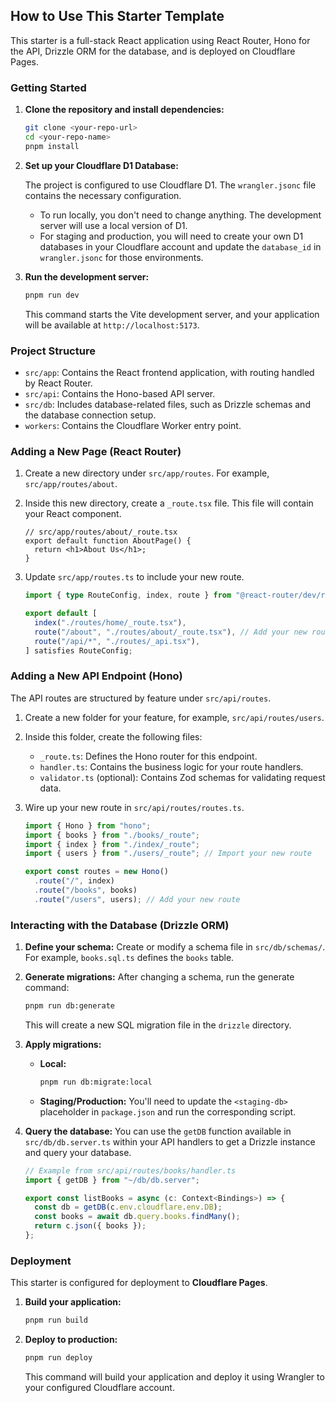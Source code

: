 ## How to Use This Starter Template

This starter is a full-stack React application using React Router, Hono for the API, Drizzle ORM for the database, and is deployed on Cloudflare Pages.

### Getting Started

1.  **Clone the repository and install dependencies:**

    ```bash
    git clone <your-repo-url>
    cd <your-repo-name>
    pnpm install
    ```

2.  **Set up your Cloudflare D1 Database:**

    The project is configured to use Cloudflare D1. The `wrangler.jsonc` file contains the necessary configuration.

    - To run locally, you don't need to change anything. The development server will use a local version of D1.
    - For staging and production, you will need to create your own D1 databases in your Cloudflare account and update the `database_id` in `wrangler.jsonc` for those environments.

3.  **Run the development server:**

    ```bash
    pnpm run dev
    ```

    This command starts the Vite development server, and your application will be available at `http://localhost:5173`.

### Project Structure

- `src/app`: Contains the React frontend application, with routing handled by React Router.
- `src/api`: Contains the Hono-based API server.
- `src/db`: Includes database-related files, such as Drizzle schemas and the database connection setup.
- `workers`: Contains the Cloudflare Worker entry point.

### Adding a New Page (React Router)

1.  Create a new directory under `src/app/routes`. For example, `src/app/routes/about`.

2.  Inside this new directory, create a `_route.tsx` file. This file will contain your React component.

    ```tsx
    // src/app/routes/about/_route.tsx
    export default function AboutPage() {
      return <h1>About Us</h1>;
    }
    ```

3.  Update `src/app/routes.ts` to include your new route.

    ```ts
    import { type RouteConfig, index, route } from "@react-router/dev/routes";

    export default [
      index("./routes/home/_route.tsx"),
      route("/about", "./routes/about/_route.tsx"), // Add your new route here
      route("/api/*", "./routes/_api.tsx"),
    ] satisfies RouteConfig;
    ```

### Adding a New API Endpoint (Hono)

The API routes are structured by feature under `src/api/routes`.

1.  Create a new folder for your feature, for example, `src/api/routes/users`.

2.  Inside this folder, create the following files:

    - `_route.ts`: Defines the Hono router for this endpoint.
    - `handler.ts`: Contains the business logic for your route handlers.
    - `validator.ts` (optional): Contains Zod schemas for validating request data.

3.  Wire up your new route in `src/api/routes/routes.ts`.

    ```ts
    import { Hono } from "hono";
    import { books } from "./books/_route";
    import { index } from "./index/_route";
    import { users } from "./users/_route"; // Import your new route

    export const routes = new Hono()
      .route("/", index)
      .route("/books", books)
      .route("/users", users); // Add your new route
    ```

### Interacting with the Database (Drizzle ORM)

1.  **Define your schema:** Create or modify a schema file in `src/db/schemas/`. For example, `books.sql.ts` defines the `books` table.

2.  **Generate migrations:** After changing a schema, run the generate command:

    ```bash
    pnpm run db:generate
    ```

    This will create a new SQL migration file in the `drizzle` directory.

3.  **Apply migrations:**

    - **Local:**
      ```bash
      pnpm run db:migrate:local
      ```
    - **Staging/Production:** You'll need to update the `<staging-db>` placeholder in `package.json` and run the corresponding script.

4.  **Query the database:** You can use the `getDB` function available in `src/db/db.server.ts` within your API handlers to get a Drizzle instance and query your database.

    ```ts
    // Example from src/api/routes/books/handler.ts
    import { getDB } from "~/db/db.server";

    export const listBooks = async (c: Context<Bindings>) => {
      const db = getDB(c.env.cloudflare.env.DB);
      const books = await db.query.books.findMany();
      return c.json({ books });
    };
    ```

### Deployment

This starter is configured for deployment to **Cloudflare Pages**.

1.  **Build your application:**

    ```bash
    pnpm run build
    ```

2.  **Deploy to production:**

    ```bash
    pnpm run deploy
    ```

    This command will build your application and deploy it using Wrangler to your configured Cloudflare account.
